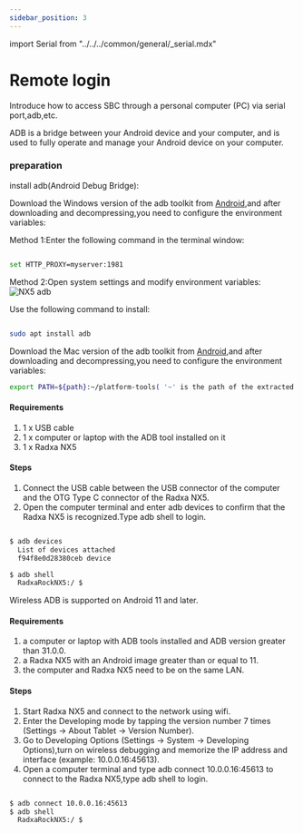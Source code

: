 ```yaml
---
sidebar_position: 3
---
```


import Serial from "../../../common/general/\_serial.mdx"

# Remote login

Introduce how to access SBC through a personal computer (PC) via serial port,adb,etc.

<Tabs queryString="target">

<TabItem value="serial" label="Serial login">

<Serial platform="rk" model="nx5"/>

</TabItem>

<TabItem value="adb" label="ADB login">

ADB is a bridge between your Android device and your computer, and is used to fully operate and manage your Android device on your computer.

### preparation

install adb(Android Debug Bridge):

<Tabs queryString="target">

<TabItem value="adb_windows" label="Windows">

Download the Windows version of the adb toolkit from [Android](https://source.android.com/docs/setup/build/adb),and after downloading and decompressing,you need to configure the environment variables:

Method 1:Enter the following command in the terminal window:

```bash

set HTTP_PROXY=myserver:1981

```

Method 2:Open system settings and modify environment variables:![NX5 adb](/img/nx5/adb_config_en.webp)

</TabItem>

<TabItem value="adb_linux" label="Linux">

Use the following command to install:

```bash

sudo apt install adb

```

</TabItem>

<TabItem value="adb_mac" label="Mac">

Download the Mac version of the adb toolkit from [Android](https://source.android.com/docs/setup/build/adb),and after downloading and decompressing,you need to configure the environment variables:

```bash
export PATH=${path}:~/platform-tools( '~' is the path of the extracted toolkit)
```

</TabItem>

</Tabs>

<Tabs queryString="target">

<TabItem value="wired_adb" label="Wired login">

#### Requirements

1. 1 x USB cable
2. 1 x computer or laptop with the ADB tool installed on it
3. 1 x Radxa NX5

#### Steps

1. Connect the USB cable between the USB connector of the computer and the OTG Type C connector of the Radxa NX5.
2. Open the computer terminal and enter adb devices to confirm that the Radxa NX5 is recognized.Type adb shell to login.

```bash

$ adb devices
  List of devices attached
  f94f8e0d28380ceb device

$ adb shell
  RadxaRockNX5:/ $

```

</TabItem>

<TabItem value="wireless_adb" label="Wireless login">

Wireless ADB is supported on Android 11 and later.

#### Requirements

1. a computer or laptop with ADB tools installed and ADB version greater than 31.0.0.
2. a Radxa NX5 with an Android image greater than or equal to 11.
3. the computer and Radxa NX5 need to be on the same LAN.

#### Steps

1. Start Radxa NX5 and connect to the network using wifi.
2. Enter the Developing mode by tapping the version number 7 times (Settings -> About Tablet -> Version Number).
3. Go to Developing Options (Settings -> System -> Developing Options),turn on wireless debugging and memorize the IP address and interface (example: 10.0.0.16:45613).
4. Open a computer terminal and type adb connect 10.0.0.16:45613 to connect to the Radxa NX5,type adb shell to login.

```bash

$ adb connect 10.0.0.16:45613
$ adb shell
  RadxaRockNX5:/ $

```

</TabItem>

</Tabs>

</TabItem>

</Tabs>
